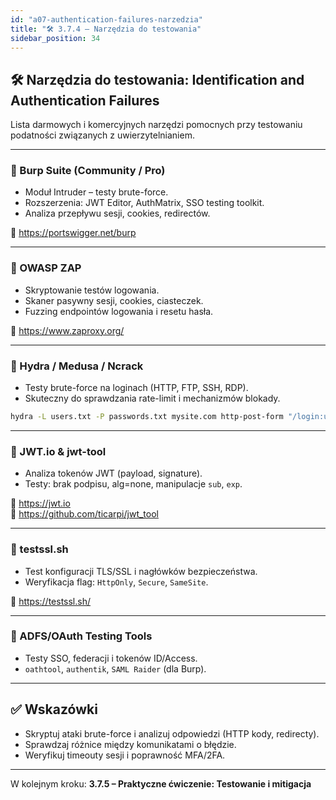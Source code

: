 ```yaml
---
id: "a07-authentication-failures-narzedzia"
title: "🛠️ 3.7.4 – Narzędzia do testowania"
sidebar_position: 34
---
```


## 🛠️ Narzędzia do testowania: Identification and Authentication Failures

Lista darmowych i komercyjnych narzędzi pomocnych przy testowaniu podatności związanych z uwierzytelnianiem.

---

### 🔹 Burp Suite (Community / Pro)

- Moduł Intruder – testy brute-force.
- Rozszerzenia: JWT Editor, AuthMatrix, SSO testing toolkit.
- Analiza przepływu sesji, cookies, redirectów.

🔗 https://portswigger.net/burp

---

### 🔹 OWASP ZAP

- Skryptowanie testów logowania.
- Skaner pasywny sesji, cookies, ciasteczek.
- Fuzzing endpointów logowania i resetu hasła.

🔗 https://www.zaproxy.org/

---

### 🔹 Hydra / Medusa / Ncrack

- Testy brute-force na loginach (HTTP, FTP, SSH, RDP).
- Skuteczny do sprawdzania rate-limit i mechanizmów blokady.

```bash
hydra -L users.txt -P passwords.txt mysite.com http-post-form "/login:username=^USER^&password=^PASS^:F=incorrect"
```

---

### 🔹 JWT.io & jwt-tool

- Analiza tokenów JWT (payload, signature).
- Testy: brak podpisu, alg=none, manipulacje `sub`, `exp`.

🔗 https://jwt.io  
🔗 https://github.com/ticarpi/jwt_tool

---

### 🔹 testssl.sh

- Test konfiguracji TLS/SSL i nagłówków bezpieczeństwa.
- Weryfikacja flag: `HttpOnly`, `Secure`, `SameSite`.

🔗 https://testssl.sh/

---

### 🔹 ADFS/OAuth Testing Tools

- Testy SSO, federacji i tokenów ID/Access.
- `oathtool`, `authentik`, `SAML Raider` (dla Burp).

---

## ✅ Wskazówki

- Skryptuj ataki brute-force i analizuj odpowiedzi (HTTP kody, redirecty).
- Sprawdzaj różnice między komunikatami o błędzie.
- Weryfikuj timeouty sesji i poprawność MFA/2FA.

---

W kolejnym kroku: **3.7.5 – Praktyczne ćwiczenie: Testowanie i mitigacja**

